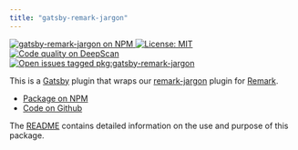 ```yaml
---
title: "gatsby-remark-jargon"
---
```


<p>
  <a
    href='https://www.npmjs.com/package/gatsby-remark-jargon'
    title='gatsby-remark-jargon on NPM'
  >
    <img
      src='https://img.shields.io/npm/v/gatsby-remark-jargon.svg'
      alt='gatsby-remark-jargon on NPM'
    />
  </a>
  <a 
    href="https://opensource.org/licenses/MIT" 
    title="License: MIT" 
  >
    <img
      src='https://img.shields.io/npm/l/gatsby-remark-jargon.svg?label=License'
      alt="License: MIT"
    />
  </a>
  <a
    href="https://deepscan.io/dashboard#view=project&tid=2114&pid=2993&bid=23256"
    title="Code quality on DeepScan"
  >
    <img
      src="https://deepscan.io/api/teams/2114/projects/2993/branches/23256/badge/grade.svg"
      alt="Code quality on DeepScan"
    />
  </a>
  <a
    href='https://github.com/freesewing/freesewing/issues?q=is%3Aissue+is%3Aopen+label%3Apkg%3Agatsby-remark-jargon'
    title='Open issues tagged pkg:gatsby-remark-jargon'
  >
    <img
      src='https://img.shields.io/github/issues/freesewing/freesewing/pkg:gatsby-remark-jargon.svg?label=Issues'
      alt='Open issues tagged pkg:gatsby-remark-jargon'
    />
  </a>
</p>

This is a [Gatsby](https://gatsbyjs.org/) plugin that wraps our [remark-jargon](/reference/packages/remark-jargon/) plugin for [Remark](https://github.com/remarkjs/remark).

<ul class='links'>
  <li><a href='https://www.npmjs.com/package/gatsby-remark-jargon'>Package on NPM</a></li>
  <li><a href='https://github.com/freesewing/freesewing/tree/develop/packages/gatsby-remark-jargon'>Code on Github</a></li>
</ul>

<Note>

The [README](https://github.com/freesewing/freesewing/blob/develop/packages/gatsby-remark-jargon/README.md) contains detailed information on the use and purpose of this package.

</Note>

